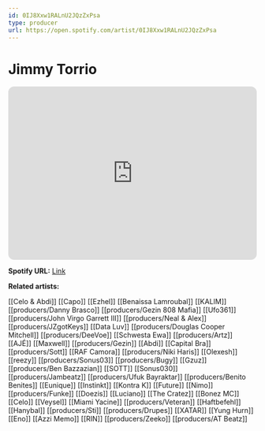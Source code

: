 ```yaml
---
id: 0IJ8Xxw1RALnU2JQzZxPsa
type: producer
url: https://open.spotify.com/artist/0IJ8Xxw1RALnU2JQzZxPsa
---
```

# Jimmy Torrio

<iframe style="border-radius:12px" src="https://open.spotify.com/embed/artist/0IJ8Xxw1RALnU2JQzZxPsa" width="100%" height="352" frameBorder="0" allowfullscreen="" allow="autoplay; clipboard-write; encrypted-media; fullscreen; picture-in-picture" loading="lazy"></iframe>

**Spotify URL:** [Link](https://open.spotify.com/artist/0IJ8Xxw1RALnU2JQzZxPsa)

**Related artists:**

[[Celo & Abdi]]
[[Capo]]
[[Ezhel]]
[[Benaissa Lamroubal]]
[[KALIM]]
[[producers/Danny Brasco]]
[[producers/Gezin 808 Mafia]]
[[Ufo361]]
[[producers/John Virgo Garrett III]]
[[producers/Neal & Alex]]
[[producers/JZgotKeys]]
[[Data Luv]]
[[producers/Douglas Cooper Mitchell]]
[[producers/DeeVoe]]
[[Schwesta Ewa]]
[[producers/Artz]]
[[AJÉ]]
[[Maxwell]]
[[producers/Gezin]]
[[Abdi]]
[[Capital Bra]]
[[producers/Sott]]
[[RAF Camora]]
[[producers/Niki Haris]]
[[Olexesh]]
[[reezy]]
[[producers/Sonus03]]
[[producers/Bugy]]
[[Gzuz]]
[[producers/Ben Bazzazian]]
[[SOTT]]
[[Sonus030]]
[[producers/Jambeatz]]
[[producers/Ufuk Bayraktar]]
[[producers/Benito Benites]]
[[Eunique]]
[[Instinkt]]
[[Kontra K]]
[[Future]]
[[Nimo]]
[[producers/Funke]]
[[Doezis]]
[[Luciano]]
[[The Cratez]]
[[Bonez MC]]
[[Celo]]
[[Veysel]]
[[Miami Yacine]]
[[producers/Veteran]]
[[Haftbefehl]]
[[Hanybal]]
[[producers/Sti]]
[[producers/Drupes]]
[[XATAR]]
[[Yung Hurn]]
[[Eno]]
[[Azzi Memo]]
[[RIN]]
[[producers/Zeeko]]
[[producers/AT Beatz]]
